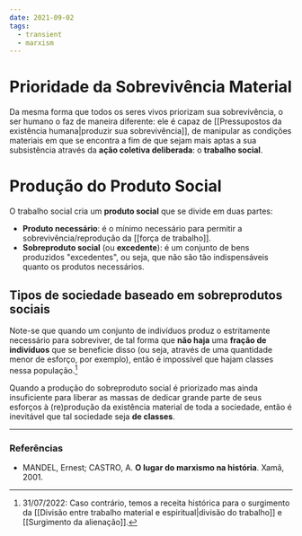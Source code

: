 ```yaml
---
date: 2021-09-02
tags:
  - transient
  - marxism
---
```

# Prioridade da Sobrevivência Material
Da mesma forma que todos os seres vivos priorizam sua sobrevivência, o ser humano o faz de maneira diferente: ele é capaz de [[Pressupostos da existência humana|produzir sua sobrevivência]], de manipular as condições materiais em que se encontra a fim de que sejam mais aptas a sua subsistência através da **ação coletiva deliberada**: o **trabalho social**. 

# Produção do Produto Social
O trabalho social cria um **produto social** que se divide em duas partes:
- **Produto necessário**: é o mínimo necessário para permitir a sobrevivência/reprodução da [[força de trabalho]]. 
- **Sobreproduto social** (ou **excedente**): é um conjunto de bens produzidos "excedentes", ou seja, que não são tão indispensáveis quanto os produtos necessários. 

## Tipos de sociedade baseado em sobreprodutos sociais
Note-se que quando um conjunto de indivíduos produz o estritamente necessário para sobreviver, de tal forma que **não haja** uma **fração de indivíduos** que se beneficie disso (ou seja, através de uma quantidade menor de esforço, por exemplo), então é impossível que hajam classes nessa população.[^1]

Quando a produção do sobreproduto social é priorizado mas ainda insuficiente para liberar as massas de dedicar grande parte de seus esforços à (re)produção da existência material de toda a sociedade, então é inevitável que tal sociedade seja **de classes**.

---
### Referências
- MANDEL, Ernest; CASTRO, A. **O lugar do marxismo na história**. Xamã, 2001.

[^1]: 31/07/2022: Caso contrário, temos a receita histórica para o surgimento da [[Divisão entre trabalho material e espiritual|divisão do trabalho]] e [[Surgimento da alienação]].